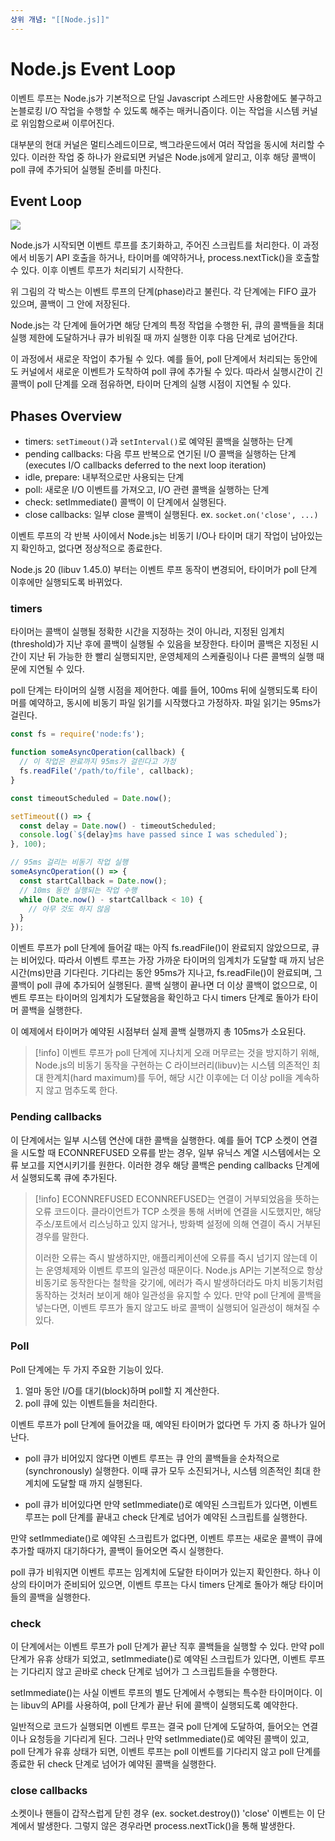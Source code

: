```yaml
---
상위 개념: "[[Node.js]]"
---
```

# Node.js Event Loop

이벤트 루프는 Node.js가 기본적으로 단일 Javascript 스레드만 사용함에도 불구하고 논블로킹 I/O 작업을 수행할 수 있도록 해주는 매커니즘이다. 이는 작업을 시스템 커널로 위임함으로써 이루어진다.

대부분의 현대 커널은 멀티스레드이므로, 백그라운드에서 여러 작업을 동시에 처리할 수 있다. 이러한 작업 중 하나가 완료되면 커널은 Node.js에게 알리고, 이후 해당 콜백이 poll 큐에 추가되어 실행될 준비를 마친다.

## Event Loop
![](https://i.imgur.com/uJX19Sp.png)

Node.js가 시작되면 이벤트 루프를 초기화하고, 주어진 스크립트를 처리한다. 이 과정에서 비동기 API 호출을 하거나, 타이머를 예약하거나, process.nextTick()을 호출할 수 있다. 이후 이벤트 루프가 처리되기 시작한다.

위 그림의 각 박스는 이벤트 루프의 단계(phase)라고 불린다. 각 단계에는 FIFO [큐](../../../../Data%20Structure/Linear%20Data%20Structure/Queue.md)가 있으며, 콜백이 그 안에 저장된다. 

Node.js는 각 단계에 들어가면 해당 단계의 특정 작업을 수행한 뒤, 큐의 콜백들을 최대 실행 제한에 도달하거나 큐가 비워질 때 까지 실행한 이후 다음 단계로 넘어간다.

이 과정에서 새로운 작업이 추가될 수 있다. 예를 들어, poll 단계에서 처리되는 동안에도 커널에서 새로운 이벤트가 도착하여 poll 큐에 추가될 수 있다. 따라서 실행시간이 긴 콜백이 poll 단계를 오래 점유하면, 타이머 단계의 실행 시점이 지연될 수 있다. 

## Phases Overview
* timers: `setTimeout()`과 `setInterval()`로 예약된 콜백을 실행하는 단계
* pending callbacks: 다음 루프 반복으로 연기된 I/O 콜백을 실행하는 단계(executes I/O callbacks deferred to the next loop iteration)
* idle, prepare: 내부적으로만 사용되는 단계
* poll: 새로운 I/O 이벤트를 가져오고, I/O 관련 콜백을 실행하는 단계
* check: setImmediate() 콜백이 이 단계에서 실행된다.
* close callbacks: 일부 close 콜백이 실행된다. ex. `socket.on('close', ...)`

이벤트 루프의 각 반복 사이에서 Node.js는 비동기 I/O나 타이머 대기 작업이 남아있는지 확인하고, 없다면 정상적으로 종료한다.

Node.js 20 (libuv 1.45.0) 부터는 이벤트 루프 동작이 변경되어, 타이머가 poll 단계 이후에만 실행되도록 바뀌었다.

### timers
타이머는 콜백이 실행될 정확한 시간을 지정하는 것이 아니라, 지정된 임계치(threshold)가 지난 후에 콜백이 실행될 수 있음을 보장한다. 타이머 콜백은 지정된 시간이 지난 뒤 가능한 한 빨리 실행되지만, 운영체제의 스케쥴링이나 다른 콜백의 실행 때문에 지연될 수 있다.

poll 단계는 타이머의 실행 시점을 제어한다. 예를 들어, 100ms 뒤에 실행되도록 타이머를 예약하고, 동시에 비동기 파일 읽기를 시작했다고 가정하자. 파일 읽기는 95ms가 걸린다.

```javascript
const fs = require('node:fs');

function someAsyncOperation(callback) {
  // 이 작업은 완료까지 95ms가 걸린다고 가정
  fs.readFile('/path/to/file', callback);
}

const timeoutScheduled = Date.now();

setTimeout(() => {
  const delay = Date.now() - timeoutScheduled;
  console.log(`${delay}ms have passed since I was scheduled`);
}, 100);

// 95ms 걸리는 비동기 작업 실행
someAsyncOperation(() => {
  const startCallback = Date.now();
  // 10ms 동안 실행되는 작업 수행
  while (Date.now() - startCallback < 10) {
    // 아무 것도 하지 않음
  }
});
```

이벤트 루프가 poll 단계에 들어갈 때는 아직 fs.readFile()이 완료되지 않았으므로, 큐는 비어있다. 따라서 이벤트 루프는 가장 가까운 타이머의 임계치가 도달할 때 까지 남은 시간(ms)만큼 기다린다. 기다리는 동안 95ms가 지나고, fs.readFile()이 완료되며, 그 콜백이 poll 큐에 추가되어 실행된다. 콜백 실행이 끝나면 더 이상 콜백이 없으므로, 이벤트 루프는 타이머의 임계치가 도달했음을 확인하고 다시 timers 단계로 돌아가 타이머 콜백을 실행한다.

이 예제에서 타이머가 예약된 시점부터 실제 콜백 실행까지 총 105ms가 소요된다.

> [!info]
> 이벤트 루프가 poll 단계에 지나치게 오래 머무르는 것을 방지하기 위해, Node.js의 비동기 동작을 구현하는 C 라이브러리(libuv)는 시스템 의존적인 최대 한계치(hard maximum)를 두어, 해당 시간 이후에는 더 이상 poll을 계속하지 않고 멈추도록 한다.


### Pending callbacks
이 단계에서는 일부 시스템 연산에 대한 콜백을 실행한다. 예를 들어 TCP 소켓이 연결을 시도할 때 ECONNREFUSED 오류를 받는 경우, 일부 유닉스 계열 시스템에서는 오류 보고를 지연시키기를 원한다. 이러한 경우 해당 콜백은 pending callbacks 단계에서 실행되도록 큐에 추가된다.

> [!info] ECONNREFUSED
> ECONNREFUSED는 연결이 거부되었음을 뜻하는 오류 코드이다. 클라이언트가 TCP 소켓을 통해 서버에 연결을 시도했지만, 해당 주소/포트에서 리스닝하고 있지 않거나, 방화벽 설정에 의해 연결이 즉시 거부된 경우를 말한다.
> 
> 이러한 오류는 즉시 발생하지만, 애플리케이션에 오류를 즉시 넘기지 않는데 이는 운영체제와 이벤트 루프의 일관성 때문이다. Node.js API는 기본적으로 항상 비동기로 동작한다는 철학을 갖기에, 에러가 즉시 발생하더라도 마치 비동기처럼 동작하는 것처러 보이게 해야 일관성을 유지할 수 있다. 만약 poll 단계에 콜백을 넣는다면, 이벤트 루프가 돌지 않고도 바로 콜백이 실행되어 일관성이 해쳐질 수 있다.

### Poll
Poll 단계에는 두 가지 주요한 기능이 있다.

1. 얼마 동안 I/O를 대기(block)하며 poll할 지 계산한다.
2. poll 큐에 있는 이벤트들을 처리한다.

이벤트 루프가 poll 단계에 들어갔을 때, 예약된 타이머가 없다면 두 가지 중 하나가 일어난다.

* poll 큐가 비어있지 않다면
이벤트 루프는 큐 안의 콜백들을 순차적으로(synchronously) 실행한다. 이때 큐가 모두 소진되거나, 시스템 의존적인 최대 한계치에 도달할 때 까지 실행된다.

* poll 큐가 비어있다면
만약 setImmediate()로 예약된 스크립트가 있다면, 이벤트 루프는 poll 단계를 끝내고 check 단계로 넘어가 예약된 스크립트를 실행한다.

만약 setImmediate()로 예약된 스크립트가 없다면, 이벤트 루프는 새로운 콜백이 큐에 추가할 때까지 대기하다가, 콜백이 들어오면 즉시 실행한다.

poll 큐가 비워지면 이벤트 루프는 임계치에 도달한 타이머가 있는지 확인한다. 하나 이상의 타이머가 준비되어 있으면, 이벤트 루프는 다시 timers 단계로 돌아가 해당 타이머들의 콜백을 실행한다.

### check
이 단계에서는 이벤트 루프가 poll 단계가 끝난 직후 콜백들을 실행할 수 있다. 만약 poll 단계가 유휴 상태가 되었고, setImmediate()로 예약된 스크립트가 있다면, 이벤트 루프는 기다리지 않고 곧바로 check 단계로 넘어가 그 스크립트들을 수행한다.

setImmediate()는 사실 이벤트 루프의 별도 단계에서 수행되는 특수한 타이머이다. 이는 libuv의 API를 사용하여, poll 단계가 끝난 뒤에 콜백이 실행되도록 예약한다.

일반적으로 코드가 실행되면 이벤트 루프는 결국 poll 단계에 도달하여, 들어오는 연결이나 요청등을 기다리게 된다. 그러나 만약 setImmediate()로 예약된 콜백이 있고, poll 단계가 유휴 상태가 되면, 이벤트 루프는 poll 이벤트를 기다리지 않고 poll 단계를 종료한 뒤 check 단계로 넘어가 예약된 콜백을 실행한다.

### close callbacks
소켓이나 핸들이 갑작스럽게 닫힌 경우 (ex. socket.destroy()) 'close' 이벤트는 이 단계에서 발생한다. 그렇지 않은 경우라면 process.nextTick()을 통해 발생한다.

